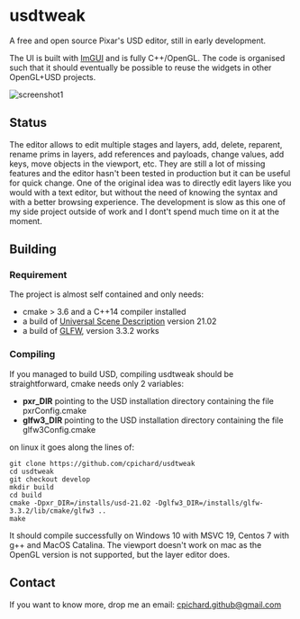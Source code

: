 
# usdtweak

A free and open source Pixar's USD editor, still in early development.

The UI is built with [ImGUI](https://github.com/ocornut/imgui) and is fully C++/OpenGL. The code is organised such that it should eventually be possible to reuse the widgets in other OpenGL+USD projects.

![screenshot1](https://media.giphy.com/media/9Nb4JmmqEXzO05DpvL/giphy.gif)

## Status

The editor allows to edit multiple stages and layers, add, delete, reparent, rename prims in layers, add references and payloads, change values, add keys, move objects in the viewport, etc. They are still a lot of missing features and the editor hasn't been tested in production but it can be useful for quick change. One of the original idea was to directly edit layers like you would with a text editor, but without the need of knowing the syntax and with a better browsing experience. The development is slow as this one of my side project outside of work and I dont't spend much time on it at the moment.

## Building

### Requirement

The project is almost self contained and only needs:

- cmake > 3.6 and a C++14 compiler installed
- a build of [Universal Scene Description](https://github.com/PixarAnimationStudios/USD/releases/tag/v21.02) version 21.02
- a build of [GLFW](https://www.glfw.org/), version 3.3.2 works

### Compiling

If you managed to build USD, compiling usdtweak should be straightforward, cmake needs only 2 variables:

- __pxr_DIR__ pointing to the USD installation directory containing the file pxrConfig.cmake
- __glfw3_DIR__  pointing to the USD installation directory containing the file glfw3Config.cmake

on linux it goes along the lines of:

    git clone https://github.com/cpichard/usdtweak
    cd usdtweak
    git checkout develop
    mkdir build
    cd build
    cmake -Dpxr_DIR=/installs/usd-21.02 -Dglfw3_DIR=/installs/glfw-3.3.2/lib/cmake/glfw3 ..
    make

It should compile successfully on Windows 10 with MSVC 19, Centos 7 with g++ and MacOS Catalina. The viewport doesn't work on mac as the OpenGL version is not supported, but the layer editor does.

## Contact

If you want to know more, drop me an email: cpichard.github@gmail.com
